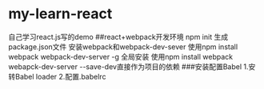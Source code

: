 # my-learn-react
自己学习react.js写的demo
##react+webpack开发环境
    npm init 生成 package.json文件
    安装webpack和webpack-dev-sever
        使用npm install webpack webpack-dev-server -g 全局安装
        使用npm install webpack webapck-dev-server --save-dev直接作为项目的依赖
###安装配置Babel
    1.安转Babel loader
    2.配置.babelrc
